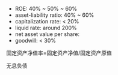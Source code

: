 
- ROE: 40% ~ 50% ~ 60%
- asset-liability ratio: 40% ~ 60%
- capitalization rate: < 20%
- liquid rate: around 200%
- net asset value per share:
- goodwill: < 30%


固定资产净值率=固定资产净值/固定资产原值

无息负债


